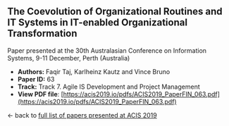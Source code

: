 ## The Coevolution of Organizational Routines and IT Systems in IT-enabled Organizational Transformation

Paper presented at the 30th Australasian Conference on Information Systems, 9-11 December, Perth (Australia)
- **Authors:** Faqir Taj, Karlheinz Kautz and Vince Bruno
- **Paper ID:** 63
- **Track:** Track 7. Agile IS Development and Project Management
- **View PDF file**: [https://acis2019.io/pdfs/ACIS2019_PaperFIN_063.pdf](https://acis2019.io/pdfs/ACIS2019_PaperFIN_063.pdf)

&larr; back to [full list of papers presented at ACIS 2019](https://acis2019.io/)